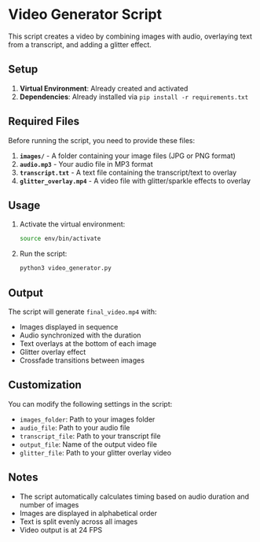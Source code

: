 # Video Generator Script

This script creates a video by combining images with audio, overlaying text from a transcript, and adding a glitter effect.

## Setup

1. **Virtual Environment**: Already created and activated
2. **Dependencies**: Already installed via `pip install -r requirements.txt`

## Required Files

Before running the script, you need to provide these files:

1. **`images/`** - A folder containing your image files (JPG or PNG format)
2. **`audio.mp3`** - Your audio file in MP3 format
3. **`transcript.txt`** - A text file containing the transcript/text to overlay
4. **`glitter_overlay.mp4`** - A video file with glitter/sparkle effects to overlay

## Usage

1. Activate the virtual environment:

   ```bash
   source env/bin/activate
   ```

2. Run the script:
   ```bash
   python3 video_generator.py
   ```

## Output

The script will generate `final_video.mp4` with:

- Images displayed in sequence
- Audio synchronized with the duration
- Text overlays at the bottom of each image
- Glitter overlay effect
- Crossfade transitions between images

## Customization

You can modify the following settings in the script:

- `images_folder`: Path to your images folder
- `audio_file`: Path to your audio file
- `transcript_file`: Path to your transcript file
- `output_file`: Name of the output video file
- `glitter_file`: Path to your glitter overlay video

## Notes

- The script automatically calculates timing based on audio duration and number of images
- Images are displayed in alphabetical order
- Text is split evenly across all images
- Video output is at 24 FPS

